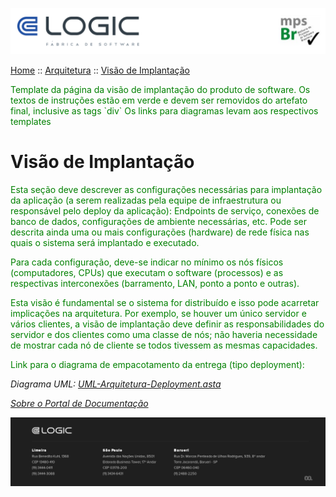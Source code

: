![Cabecalho](../../Index-Anexos/Cabecalho.png)

[Home](../../Index.md) :: [Arquitetura](../Arquitetura-Index.md) :: [Visão de Implantação](Implantacao.md)

<div style="color:green">
  Template da página da visão de implantação do produto de software. Os textos de instruções estão em verde e devem ser removidos do artefato final, inclusive as tags `div`
  Os links para diagramas levam aos respectivos templates
</div>

# Visão de Implantação

<div style="color:green">
Esta seção deve descrever as configurações necessárias para implantação da aplicação (a serem realizadas pela equipe de infraestrutura ou responsável pelo deploy da aplicação): Endpoints de serviço, conexões de banco de dados, configurações de ambiente necessárias, etc. Pode ser descrita ainda uma ou mais configurações (hardware) de rede física nas quais o sistema será implantado e executado.

Para cada configuração, deve-se indicar no mínimo os nós físicos (computadores, CPUs) que executam o software (processos) e as respectivas interconexões (barramento, LAN, ponto a ponto e outras).

Esta visão é fundamental se o sistema for distribuído e isso pode acarretar implicações na arquitetura. Por exemplo, se houver um único servidor e vários clientes, a visão de implantação deve definir as responsabilidades do servidor e dos clientes como uma classe de nós; não haveria necessidade de mostrar cada nó de cliente se todos tivessem as mesmas capacidades.

</div>

<div style="color:green">Link para o diagrama de empacotamento da entrega (tipo deployment):</div>

_Diagrama UML: [UML-Arquitetura-Deployment.asta](Arquitetura-Anexos/UML-Arquitetura-Deployment.asta)_

_[Sobre o Portal de Documentação](../../About/About.md)_


![Rodape](../../Index-Anexos/Rodape.png)
